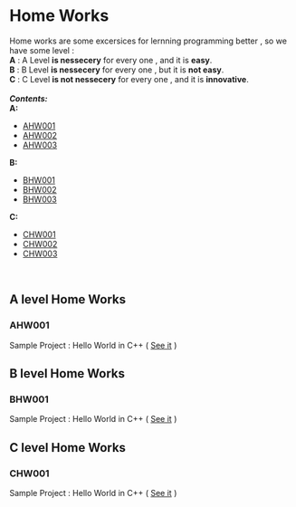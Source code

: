 # Home Works
Home works are some excersices for lernning programming better , so we have some level :<br/> **A** :   A Level **is nessecery** for every one , and it is **easy**.<br/> **B** :   B Level **is nessecery** for every one , but it is **not easy**.<br/> **C** :   C Level **is not nessecery** for every one , and it is **innovative**.
<br />
<br />
***Contents:***
<br />
**A:**
* [AHW001](#hw001)
* [AHW002](#hw002)
* [AHW003](#hw003)

**B:**
* [BHW001](#bhw001)
* [BHW002](#bhw002)
* [BHW003](#bhw003)

**C:**
* [CHW001](#bhw001)
* [CHW002](#bhw002)
* [CHW003](#bhw003)

<br />

## A level Home Works
### AHW001
Sample Project : Hello World in C++ ( [See it](https://github.com/MMovasaghi/Introduction-to-cpp/blob/master/Projects/Project001.cpp) )

## B level Home Works
### BHW001
Sample Project : Hello World in C++ ( [See it](https://github.com/MMovasaghi/Introduction-to-cpp/blob/master/Projects/Project001.cpp) )

## C level Home Works
### CHW001
Sample Project : Hello World in C++ ( [See it](https://github.com/MMovasaghi/Introduction-to-cpp/blob/master/Projects/Project001.cpp) )

